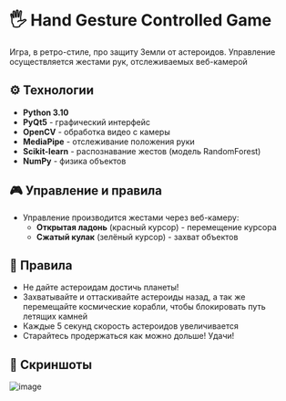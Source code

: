# 🖐 Hand Gesture Controlled Game

Игра, в ретро-стиле, про защиту Земли от астероидов. Управление осуществляется жестами рук, отслеживаемых веб-камерой

## ⚙️ Технологии
- **Python 3.10**
- **PyQt5** - графический интерфейс
- **OpenCV** - обработка видео с камеры
- **MediaPipe** - отслеживание положения руки
- **Scikit-learn** - распознавание жестов (модель RandomForest)
- **NumPy** - физика объектов

## 🎮 Управление и правила
- Управление производится жестами через веб-камеру:
  - **Открытая ладонь** (красный курсор) - перемещение курсора
  - **Сжатый кулак** (зелёный курсор) - захват объектов

## 📜 Правила
- Не дайте астероидам достичь планеты!
- Захватывайте и оттаскивайте астероиды назад, а так же перемещайте космические корабли, чтобы блокировать путь летящих камней
- Каждые 5 секунд скорость астероидов увеличивается
- Старайтесь продержаться как можно дольше! Удачи!

## 🌠 Скриншоты

![image](https://github.com/user-attachments/assets/d15a66d3-3721-4570-bf3e-18313c53c02c)
